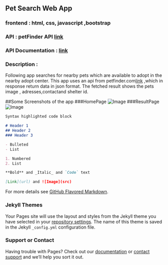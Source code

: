 ## Pet Search Web App 


### frontend : html, css, javascript ,bootstrap
### API : petFinder API [link](https://www.petfinder.com/developers/api-key)
### API Documentation : [link](https://www.petfinder.com/developers/api-docs) 




### Description :

Following app searches for nearby pets which are available to adopt in the nearby adopt center. This app uses an api from petfinder.com[link](https://www.petfinder.com) ,which in response return data in json format.
The fetched result shows the pets image , adresses,contactand shelter id.

##Some Screenshots of the app
###HomePage
![Image]()
###ResultPage
![Image]()
```markdown
Syntax highlighted code block

# Header 1
## Header 2
### Header 3

- Bulleted
- List

1. Numbered
2. List

**Bold** and _Italic_ and `Code` text

[Link](url) and ![Image](src)
```

For more details see [GitHub Flavored Markdown](https://guides.github.com/features/mastering-markdown/).

### Jekyll Themes

Your Pages site will use the layout and styles from the Jekyll theme you have selected in your [repository settings](https://github.com/GaneshSrambikal/Pet-Search-web-app/settings). The name of this theme is saved in the Jekyll `_config.yml` configuration file.

### Support or Contact

Having trouble with Pages? Check out our [documentation](https://help.github.com/categories/github-pages-basics/) or [contact support](https://github.com/contact) and we’ll help you sort it out.
